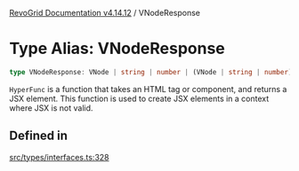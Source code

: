[RevoGrid Documentation v4.14.12](README.md) / VNodeResponse

# Type Alias: VNodeResponse

```ts
type VNodeResponse: VNode | string | number | (VNode | string | number)[] | null | undefined;
```

`HyperFunc` is a function that takes an HTML tag or component, and returns a
JSX element. This function is used to create JSX elements in a context where
JSX is not valid.

## Defined in

[src/types/interfaces.ts:328](https://github.com/revolist/revogrid/blob/ee1081dbd910f211c490863a4b642535e5dce01e/src/types/interfaces.ts#L328)
